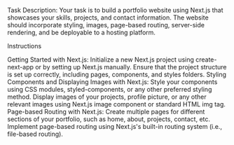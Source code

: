 Task Description: Your task is to build a portfolio website using Next.js that showcases your skills, projects, and contact information. The website should incorporate styling, images, page-based routing, server-side rendering, and be deployable to a hosting platform.

Instructions

Getting Started with Next.js:
Initialize a new Next.js project using create-next-app or by setting up Next.js manually.
Ensure that the project structure is set up correctly, including pages, components, and styles folders.
Styling Components and Displaying Images with Next.js:
Style your components using CSS modules, styled-components, or any other preferred styling method.
Display images of your projects, profile picture, or any other relevant images using Next.js image component or standard HTML img tag.
Page-based Routing with Next.js:
Create multiple pages for different sections of your portfolio, such as home, about, projects, contact, etc.
Implement page-based routing using Next.js's built-in routing system (i.e., file-based routing).
